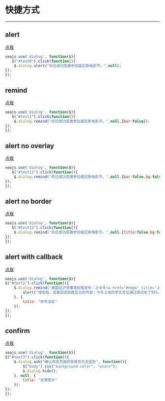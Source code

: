 # 快捷方式
---

## alert
<a href="javascript:" id="test0">点我</a>

````javascript
seajs.use('dialog', function($){
   $("#test0").click(function(){
    $.dialog.alert("你已成功受邀参加威尼斯电影节。",null);
});
});
````


## remind
<a href="javascript:" id="test1">点我</a>

````javascript
seajs.use('dialog', function($){
   $("#test1").click(function(){
    $.dialog.remind("你已成功受邀参加威尼斯电影节。",null,{bar:false});                        
});
});
````

## alert no overlay
<a href="javascript:" id="test11">点我</a>

````javascript
seajs.use('dialog', function($){
   $("#test11").click(function(){
    $.dialog.remind("你已成功受邀参加威尼斯电影节。",null,{bar:false,bg:false});                        
});
});
````

## alert no border
<a href="javascript:" id="test12">点我</a>

````javascript
seajs.use('dialog', function($){
   $("#test12").click(function(){
    $.dialog.remind("你已成功受邀参加威尼斯电影节。",null,{title:false,bg:false,border:false,btnclose:true});                        
});
});
````


## alert with callback
<a href="javascript:" id="test2">点我</a>
````javascript
seajs.use('dialog', function($){
$("#test2").click(function(){
    $.dialog.remind('美国驻沪领事馆权威发布：上半年<a href="#nogo" title="上海">上海</a>赴美留学3.2万人。', function(){
        alert("哇哈哈，这是回调函数显示的内容：今年上海的学生签证通过率达到了95%。去年这一数字为90%。");
    }, {
        title: "参考消息"   
    });                        
}); 
});
````


## confirm

<a href="javascript:" id="test3">点我</a>
````javascript
seajs.use('dialog', function($){
$("#test3").click(function(){
    $.dialog.ask("确认改变页面的背景色为天蓝色", function(){
        $("body").css("background-color", "azure"); 
        $.dialog.hide();
    }, null, {
        title: "友情提示"   
    });                        
}); 
});
````